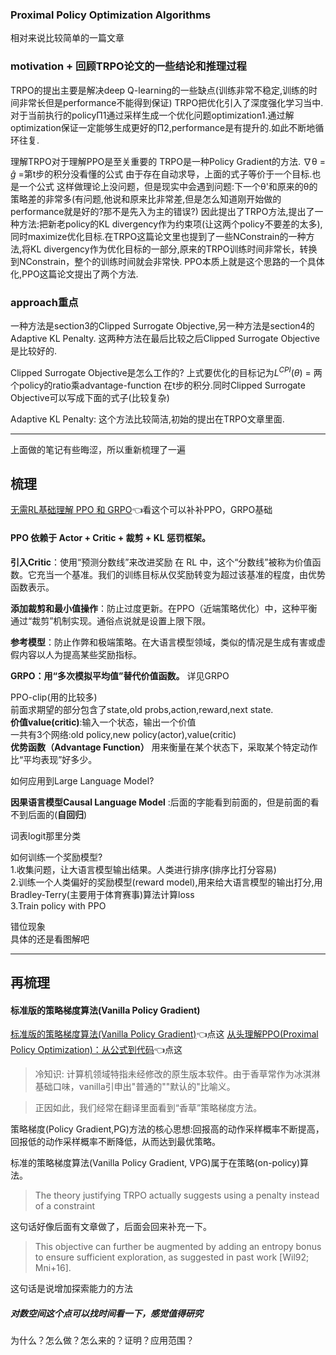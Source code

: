 ### Proximal Policy Optimization Algorithms
相对来说比较简单的一篇文章

### motivation + 回顾TRPO论文的一些结论和推理过程
TRPO的提出主要是解决deep Q-learning的一些缺点(训练非常不稳定,训练的时间非常长但是performance不能得到保证)
TRPO把优化引入了深度强化学习当中.对于当前执行的policyΠ1通过采样生成一个优化问题optimization1.通过解optimization保证一定能够生成更好的Π2,performance是有提升的.如此不断地循环往复.


理解TRPO对于理解PPO是至关重要的
TRPO是一种Policy Gradient的方法.
$\nabla$θ = $\hat{g}$ =第t步的积分没看懂的公式
由于存在自动求导，上面的式子等价于一个目标.也是一个公式
这样做理论上没问题，但是现实中会遇到问题:下一个θ'和原来的θ的策略差的非常多(有问题,他说和原来比非常差,但是怎么知道刚开始做的performance就是好的?那不是先入为主的错误?)
因此提出了TRPO方法,提出了一种方法:把新老policy的KL divergency作为约束项(让这两个policy不要差的太多),同时maximize优化目标.在TRPO这篇论文里也提到了一些NConstrain的一种方法,将KL divergency作为优化目标的一部分,原来的TRPO训练时间非常长，转换到NConstrain，整个的训练时间就会非常快.
PPO本质上就是这个思路的一个具体化,PPO这篇论文提出了两个方法.

### approach重点
一种方法是section3的Clipped Surrogate Objective,另一种方法是section4的Adaptive KL Penalty.
这两种方法在最后比较之后Clipped Surrogate Objective是比较好的.

Clipped Surrogate Objective是怎么工作的?
上式要优化的目标记为$L^{CPI}(θ)$ = 两个policy的ratio乘advantage-function  在t步的积分.同时Clipped Surrogate Objective可以写成下面的式子(比较复杂)

Adaptive KL Penalty:
这个方法比较简洁,初始的提出在TRPO文章里面.

---

上面做的笔记有些晦涩，所以重新梳理了一遍

## 梳理

[无需RL基础理解 PPO 和 GRPO](https://zhuanlan.zhihu.com/p/27704969958)👈看这个可以补补PPO，GRPO基础


#### PPO 依赖于 Actor + Critic + 裁剪 + KL 惩罚框架。
**引入Critic**：使用“预测分数线”来改进奖励
在 RL 中，这个“分数线”被称为价值函数。它充当一个基准。我们的训练目标从仅奖励转变为超过该基准的程度，由优势函数表示。

**添加裁剪和最小值操作**：防止过度更新。在PPO（近端策略优化）中，这种平衡通过“裁剪”机制实现。通俗点说就是设置上限下限。

**参考模型**：防止作弊和极端策略。在大语言模型领域，类似的情况是生成有害或虚假内容以人为提高某些奖励指标。  


**GRPO：用“多次模拟平均值”替代价值函数。** 详见GRPO

PPO-clip(用的比较多)  
前面求期望的部分包含了state,old probs,action,reward,next state.  
**价值value(critic)**:输入一个状态，输出一个价值  
一共有3个网络:old policy,new policy(actor),value(critic)  
**优势函数（Advantage Function）** 用来衡量在某个状态下，采取某个特定动作比“平均表现”好多少。  

如何应用到Large Language Model?  

**因果语言模型Causal Language Model** :后面的字能看到前面的，但是前面的看不到后面的(**自回归**)  

词表logit那里分类  

如何训练一个奖励模型?  
1.收集问题，让大语言模型输出结果。人类进行排序(排序比打分容易)  
2.训练一个人类偏好的奖励模型(reward model),用来给大语言模型的输出打分,用Bradley-Terry(主要用于体育赛事)算法计算loss    
3.Train policy with PPO  

错位现象  
具体的还是看图解吧  

---

## 再梳理

#### 标准版的策略梯度算法(Vanilla Policy Gradient)
[标准版的策略梯度算法(Vanilla Policy Gradient)](https://zhuanlan.zhihu.com/p/106006748)👈点这
[从头理解PPO(Proximal Policy Optimization)：从公式到代码](https://zhuanlan.zhihu.com/p/3333839684)👈点这

> 冷知识: 计算机领域特指未经修改的原生版本软件。由于香草常作为冰淇淋基础口味，vanilla引申出"普通的""默认的"比喻义。

> 正因如此，我们经常在翻译里面看到“香草”策略梯度方法。

策略梯度(Policy Gradient,PG)方法的核心思想:回报高的动作采样概率不断提高，回报低的动作采样概率不断降低，从而达到最优策略。

标准的策略梯度算法(Vanilla Policy Gradient, VPG)属于在策略(on-policy)算法。

> The theory justifying TRPO actually suggests using a penalty instead of a constraint

这句话好像后面有文章做了，后面会回来补充一下。

> This objective can further be augmented by adding an entropy bonus to ensure sufficient exploration, as suggested in past work [Wil92; Mni+16].

这句话是说增加探索能力的方法

##### 对数空间这个点可以找时间看一下，感觉值得研究
为什么？怎么做？怎么来的？证明？应用范围？